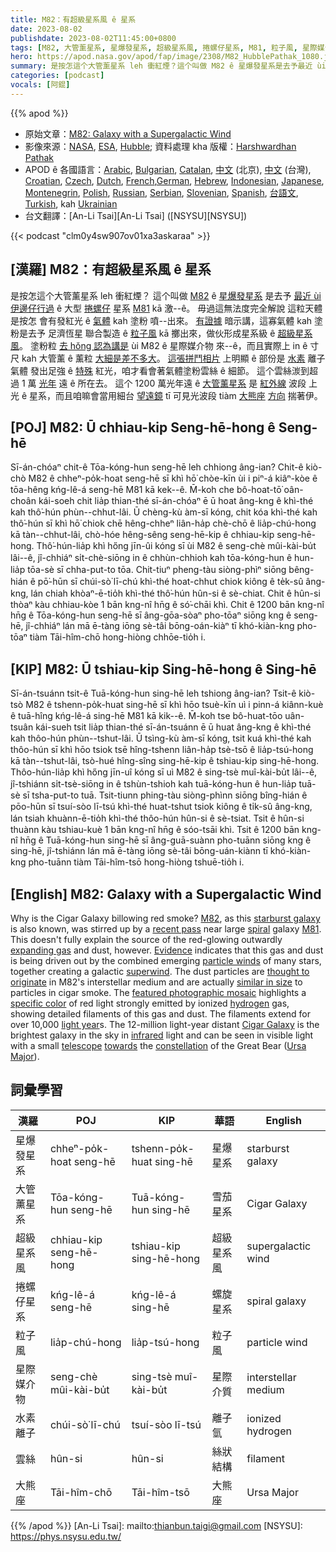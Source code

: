 ```yaml
---
title: M82：有超級星系風 ê 星系
date: 2023-08-02
publishdate: 2023-08-02T11:45:00+0800
tags: [M82, 大管薰星系, 星爆發星系, 超級星系風, 捲螺仔星系, M81, 粒子風, 星際媒介物, 水素離子, 雲絲, 大熊座]
hero: https://apod.nasa.gov/apod/fap/image/2308/M82_HubblePathak_1080.jpg
summary: 是按怎這个大管薰星系 leh 衝紅煙？這个叫做 M82 ê 星爆發星系是去予最近 ùi 伊邊仔行過 ê 大型捲螺仔星系 M81 kā 激--ê。
categories: [podcast]
vocals: [阿錕]
---
```


{{% apod %}}

- 原始文章：[M82: Galaxy with a Supergalactic Wind](https://apod.nasa.gov/apod/ap230802.html)
- 影像來源：[NASA](https://www.nasa.gov/), [ESA](https://www.esa.int/), [Hubble](https://www.nasa.gov/mission_pages/hubble/story/index.html); 資料處理 kha 版權：[Harshwardhan Pathak](https://www.instagram.com/mr.cosmic.wanderer/)
- APOD ê 各國語言：[Arabic](https://apod.me/), [Bulgarian](https://mediabricks.bg/apod-bulgaria), [Catalan](http://www.apod.cat/), [中文](https://www.bjp.org.cn/APOD/today.shtml) (北京), [中文](http://sprite.phys.ncku.edu.tw/astrolab/mirrors/apod/apod.html) (台灣), [Croatian](http://www.apod.rs/Croatia.html), [Czech](http://www.astro.cz/apod/), [Dutch](http://www.apod.nl/), [French](http://www.cidehom.com/apod.php),[German](http://www.starobserver.org/), [Hebrew](http://www.astronomia2009.org.il/info/apod/apod.htm), [Indonesian](http://apod.infoastronomy.org/), [Japanese](http://home.u05.itscom.net/apodjpn/apodj/apodj0.htm), [Montenegrin](http://www.apod.rs/Montenegro.html), [Polish](http://apod.pl/apod/), [Russian](http://www.astronet.ru/db/apod.html), [Serbian](http://www.apod.rs/), [Slovenian](http://apod.fmf.uni-lj.si/), [Spanish](http://observatorio.info/), [台語文](https://apod.tw/), [Turkish](https://www.uzaydanhaberler.com/category/gorsel/apod/), kah [Ukrainian](http://astronomy.pp.ua/)
- 台文翻譯：[An-Li Tsai][An-Li Tsai] ([NSYSU][NSYSU])

{{< podcast "clm0y4sw907ov01xa3askaraa" >}}

## [漢羅] M82：有超級星系風 ê 星系
是按怎這个大管薰星系 leh 衝紅煙？
這个叫做 [M82][M82] ê [星爆發星系][starburst galaxy] 是去予 [最近 ùi 伊邊仔行過][recent pass] ê 大型 [捲螺仔][spiral] 星系 [M81][M81] kā 激--ê。
毋過這無法度完全解說 這粒天體 是按怎 會有發紅光 ê [氣體][expanding gas] kah 塗粉 噴--出來。
[有證據][Evidence] 暗示講，這寡氣體 kah 塗粉是去予 足濟恆星 聯合製造 ê [粒子風][particle winds] kā 擲出來，做伙形成星系級 ê [超級星系風][superwind]。
塗粉粒 [去 hŏng 認為講是][thought to originate] ùi M82 ê 星際媒介物 來--ê，而且實際上 in ê 寸尺 kah 大管薰 ê 薰粒 [大細是差不多大][similar in size]。
[這張拼鬥相片][featured photographic mosaic] 上明顯 ê 部份是 [水素][hydrogen] 離子氣體 發出足強 ê [特殊][specific color] 紅光，咱才看會著氣體塗粉雲絲 ê 細節。
這个雲絲湠到超過 1 萬 [光年][light year] 遠 ê 所在去。
這个 1200 萬光年遠 ê [大管薰星系][Cigar Galaxy] 是 [紅外線][infrared] 波段 上光 ê 星系，而且咱嘛會當用細台 [望遠鏡][telescope] tī 可見光波段 tiàm [大熊][Ursa Major][座][constellation] [方向][towards] 揣著伊。

## [POJ] M82: Ū chhiau-kip Seng-hē-hong ê Seng-hē
Sī-án-chóaⁿ chit-ê Tōa-kóng-hun seng-hē leh chhiong âng-ian?
Chit-ê kiò-chò M82 ê chheⁿ-po̍k-hoat seng-hē sī khì hō͘ chòe-kīn ùi i piⁿ-á kiâⁿ-kòe ê tōa-hêng kńg-lê-á seng-hē M81 kā kek--ê.
M̄-koh che bô-hoat-tō͘ oân-choân kái-soeh chit lia̍p thian-thé sī-án-chóaⁿ ē ū hoat âng-kng ê khì-thé kah thô͘-hún phùn--chhut-lâi.
Ū chèng-kù àm-sī kóng, chit kóa khì-thé kah thô͘-hún sī khì hō͘ chiok chē hêng-chheⁿ liân-ha̍p chè-chō ê lia̍p-chú-hong kā tàn--chhut-lâi, chò-hóe hêng-sêng seng-hē-kip ê chhiau-kip seng-hē-hong.
Thô͘-hún-lia̍p khì hőng jīn-ûi kóng sī ùi M82 ê seng-chè mûi-kài-bu̍t lâi--ê, jî-chhiáⁿ si̍t-chè-siōng in ê chhùn-chhioh kah tōa-kóng-hun ê hun-lia̍p tōa-sè sī chha-put-to tōa.
Chit-tiuⁿ pheng-tàu siòng-phìⁿ siōng bêng-hián ê pō͘-hūn sī chúi-sò͘ lī-chú khì-thé hoat-chhut chiok kiông ê te̍k-sû âng-kng, lán chiah khòaⁿ-ē-tio̍h khì-thé thô͘-hún hûn-si ê sè-chiat.
Chit ê hûn-si thòaⁿ kàu chhiau-kòe 1 bān kng-nî hn̄g ê só͘-chāi khì.
Chit ê 1200 bān kng-nî hn̄g ê Tōa-kóng-hun seng-hē sī âng-gōa-sòaⁿ pho-tōaⁿ siōng kng ê seng-hē, jî-chhiáⁿ lán mā ē-tàng iōng sè-tâi bōng-oán-kiàⁿ tī khó-kiàn-kng pho-tōaⁿ tiàm Tāi-hîm-chō hong-hiòng chhōe-tio̍h i.

## [KIP] M82: Ū tshiau-kip Sing-hē-hong ê Sing-hē
Sī-án-tsuánn tsit-ê Tuā-kóng-hun sing-hē leh tshiong âng-ian?
Tsit-ê kiò-tsò M82 ê tshenn-po̍k-huat sing-hē sī khì hōo tsuè-kīn uì i pinn-á kiânn-kuè ê tuā-hîng kńg-lê-á sing-hē M81 kā kik--ê.
M̄-koh tse bô-huat-tōo uân-tsuân kái-sueh tsit lia̍p thian-thé sī-án-tsuánn ē ū huat âng-kng ê khì-thé kah thôo-hún phùn--tshut-lâi.
Ū tsìng-kù àm-sī kóng, tsit kuá khì-thé kah thôo-hún sī khì hōo tsiok tsē hîng-tshenn liân-ha̍p tsè-tsō ê lia̍p-tsú-hong kā tàn--tshut-lâi, tsò-hué hîng-sîng sing-hē-kip ê tshiau-kip sing-hē-hong.
Thôo-hún-lia̍p khì hőng jīn-uî kóng sī uì M82 ê sing-tsè muî-kài-bu̍t lâi--ê, jî-tshiánn si̍t-tsè-siōng in ê tshùn-tshioh kah tuā-kóng-hun ê hun-lia̍p tuā-sè sī tsha-put-to tuā.
Tsit-tiunn phing-tàu siòng-phìnn siōng bîng-hián ê pōo-hūn sī tsuí-sòo lī-tsú khì-thé huat-tshut tsiok kiông ê ti̍k-sû âng-kng, lán tsiah khuànn-ē-tio̍h khì-thé thôo-hún hûn-si ê sè-tsiat.
Tsit ê hûn-si thuànn kàu tshiau-kuè 1 bān kng-nî hn̄g ê sóo-tsāi khì.
Tsit ê 1200 bān kng-nî hn̄g ê Tuā-kóng-hun sing-hē sī âng-guā-suànn pho-tuānn siōng kng ê sing-hē, jî-tshiánn lán mā ē-tàng iōng sè-tâi bōng-uán-kiànn tī khó-kiàn-kng pho-tuānn tiàm Tāi-hîm-tsō hong-hiòng tshuē-tio̍h i.

## [English] M82: Galaxy with a Supergalactic Wind
Why is the Cigar Galaxy billowing red smoke?
[M82][M82], as this [starburst galaxy][starburst galaxy] is also known, was stirred up by a [recent pass][recent pass] near large [spiral][spiral] galaxy [M81][M81].
This doesn't fully explain the source of the red-glowing outwardly [expanding gas][expanding gas] and dust, however.
[Evidence][Evidence] indicates that this gas and dust is being driven out by the combined emerging [particle winds][particle winds] of many stars, together creating a galactic [superwind][superwind].
The dust particles are [thought to originate][thought to originate] in M82's interstellar medium and are actually [similar in size][similar in size] to particles in cigar smoke.
The [featured photographic mosaic][featured photographic mosaic] highlights a [specific color][specific color] of red light strongly emitted by ionized [hydrogen][hydrogen] gas, showing detailed filaments of this gas and dust.
The filaments extend for over 10,000 [light year][light year]s.
The 12-million light-year distant [Cigar Galaxy][Cigar Galaxy] is the brightest galaxy in the sky in [infrared][infrared] light and can be seen in visible light with a small [telescope][telescope] [towards][towards] the [constellation][constellation] of the Great Bear ([Ursa Major][Ursa Major]).

## 詞彙學習

|漢羅|POJ|KIP|華語|English|
|-|-|-|-|-|
|星爆發星系|chheⁿ-po̍k-hoat seng-hē|tshenn-po̍k-huat sing-hē|星爆星系|starburst galaxy|
|大管薰星系|Tōa-kóng-hun seng-hē|Tuā-kóng-hun sing-hē|雪茄星系|Cigar Galaxy|
|超級星系風|chhiau-kip seng-hē-hong|tshiau-kip sing-hē-hong|超級星系風|supergalactic wind|
|捲螺仔星系|kńg-lê-á seng-hē|kńg-lê-á sing-hē|螺旋星系|spiral galaxy|
|粒子風|lia̍p-chú-hong|lia̍p-tsú-hong|粒子風|particle wind|
|星際媒介物|seng-chè mûi-kài-bu̍t|sing-tsè muî-kài-bu̍t|星際介質|interstellar medium|
|水素離子|chúi-sò͘ lī-chú|tsuí-sòo lī-tsú|離子氫|ionized hydrogen|
|雲絲|hûn-si|hûn-si|絲狀結構|filament|
|大熊座|Tāi-hîm-chō|Tāi-hîm-tsō|大熊座|Ursa Major|

{{% /apod %}}
[An-Li Tsai]: mailto:thianbun.taigi@gmail.com
[NSYSU]: https://phys.nsysu.edu.tw/

[copyright]: https://apod.nasa.gov/apod/fap/lib/about_apod.html#srapply
[License]: https://creativecommons.org/licenses/by/2.0/

[M82]:https://en.wikipedia.org/wiki/Messier_82
[starburst galaxy]:https://en.wikipedia.org/wiki/Starburst_galaxy
[recent pass]:https://apod.nasa.gov/apod/ap160203.html
[spiral]:https://apod.nasa.gov/apod/spiral_galaxies.html
[M81]:https://apod.nasa.gov/apod/ap210312.html
[expanding gas]:https://youtu.be/WOLUDpYhzp0?t=34
[Evidence]:https://ui.adsabs.harvard.edu/abs/1999ApJ...523..575L/abstract
[particle winds]:https://science.nasa.gov/science-news/news-articles/effects-of-the-solar-wind
[superwind]:http://ned.ipac.caltech.edu/level5/March01/Heckman/frames.html
[thought to originate]:https://ui.adsabs.harvard.edu/abs/2019PASJ...71...87Y/abstract
[similar in size]:https://www.jstor.org/stable/26058972
[featured photographic mosaic]:https://www.instagram.com/p/CvIxl-4SVbs/
[specific color]:https://en.wikipedia.org/wiki/H-alpha
[hydrogen]:https://en.wikipedia.org/wiki/Hydrogen
[light year]:https://spaceplace.nasa.gov/light-year/
[Cigar Galaxy]:https://apod.nasa.gov/apod/ap040601.html
[infrared]:https://coolcosmos.ipac.caltech.edu/page/what_is_infrared
[telescope]:https://www.howstuffworks.com/telescope.htm
[towards]:https://apod.nasa.gov/apod/ap110624.html
[constellation]:https://spaceplace.nasa.gov/constellations/
[Ursa Major]:https://en.wikipedia.org/wiki/Ursa_Major
